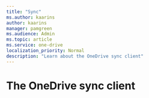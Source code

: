 ```yaml
---
title: "Sync"
ms.author: kaarins
author: kaarins
manager: pamgreen
ms.audience: Admin
ms.topic: article
ms.service: one-drive
localization_priority: Normal
description: "Learn about the OneDrive sync client"
---
```


# The OneDrive sync client


  


